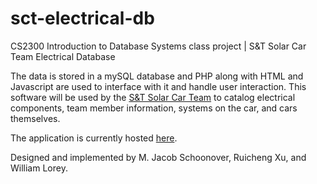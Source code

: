 # sct-electrical-db
CS2300 Introduction to Database Systems class project | S&T Solar Car Team Electrical Database

The data is stored in a mySQL database and PHP along with HTML and Javascript are used to interface with it and handle user interaction. This software will be used by the [S&T Solar Car Team](https://solarcar.mst.edu/) to catalog electrical components, team member information, systems on the car, and cars themselves.

The application is currently hosted [here](http://solar.williamlorey.com).

Designed and implemented by M. Jacob Schoonover, Ruicheng Xu, and William Lorey.
